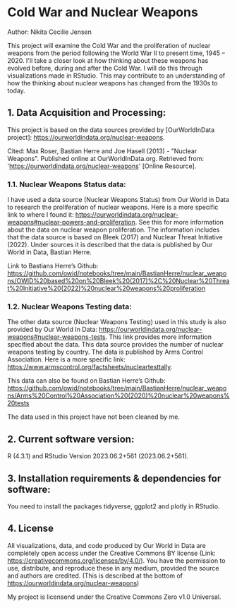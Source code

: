# Cold War and Nuclear Weapons

Author: Nikita Cecilie Jensen

This project will examine the Cold War and the proliferation of nuclear weapons from the period following the World War II to present time, 1945 – 2020. I'll take a closer look at how thinking about these weapons has evolved before, during and after the Cold War. I will do this through visualizations made in RStudio. This may contribute to an understanding of how the thinking about nuclear weapons has changed from the 1930s to today.

## 1. Data Acquisition and Processing:
This project is based on the data sources provided by [OurWorldInData project]: https://ourworldindata.org/nuclear-weapons. 

Cited: Max Roser, Bastian Herre and Joe Hasell (2013) - "Nuclear Weapons". Published online at OurWorldInData.org. Retrieved from: 'https://ourworldindata.org/nuclear-weapons' [Online Resource].

### 1.1. Nuclear Weapons Status data:
I have used a data source (Nuclear Weapons Status) from Our World in Data to research the proliferation of nuclear weapons. Here is a more specific link to where I found it: https://ourworldindata.org/nuclear-weapons#nuclear-powers-and-proliferation. See this for more information about the data on nuclear weapon proliferation. The information includes that the data source is based on Bleek (2017) and Nuclear Threat Initiative (2022). Under sources it is described that the data is published by Our World in Data, Bastian Herre. 

Link to Bastians Herre’s Github:
https://github.com/owid/notebooks/tree/main/BastianHerre/nuclear_weapons/OWID%20based%20on%20Bleek%20(2017)%2C%20Nuclear%20Threat%20Initiative%20(2022)%20nuclear%20weapons%20proliferation

### 1.2. Nuclear Weapons Testing data:
The other data source (Nuclear Weapons Testing) used in this study is also provided by Our World In Data: https://ourworldindata.org/nuclear-weapons#nuclear-weapons-tests. This link provides more information specified about the data. This data source provides the number of nuclear weapons testing by country. The data is published by Arms Control Association. Here is a more specific link: https://www.armscontrol.org/factsheets/nucleartesttally. 

This data can also be found on Bastian Herre’s Github:
https://github.com/owid/notebooks/tree/main/BastianHerre/nuclear_weapons/Arms%20Control%20Association%20(2020)%20nuclear%20weapons%20tests

The data used in this project have not been cleaned by me.

## 2. Current software version:

R (4.3.1) and RStudio Version 2023.06.2+561 (2023.06.2+561).

## 3. Installation requirements & dependencies for software:

You need to install the packages tidyverse, ggplot2 and plotly in RStudio.

## 4. License

All visualizations, data, and code produced by Our World in Data are completely open access under the Creative Commons BY license (Link: https://creativecommons.org/licenses/by/4.0/). You have the permission to use, distribute, and reproduce these in any medium, provided the source and authors are credited. (This is described at the bottom of https://ourworldindata.org/nuclear-weapons)

My project is licensend under the Creative Commons Zero v1.0 Universal.
